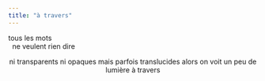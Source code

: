 ```yaml
---
title: "à travers"
---
```

tous les mots  
&nbsp;           ne veulent rien dire  

<div style="text-align:center">
ni transparents ni opaques   
mais parfois translucides  
alors on voit  
un peu de lumière  
à travers  
</div> 